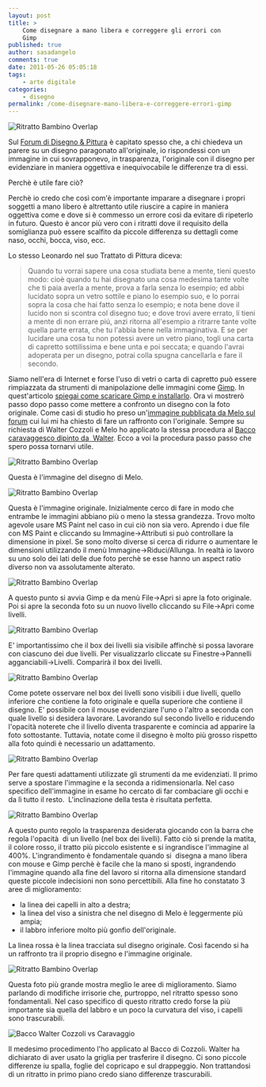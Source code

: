 ```yaml
---
layout: post
title: >
    Come disegnare a mano libera e correggere gli errori con
    Gimp
published: true
author: sasadangelo
comments: true
date: 2011-05-26 05:05:18
tags:
    - arte digitale
categories:
    - disegno
permalink: /come-disegnare-mano-libera-e-correggere-errori-gimp
---
```


![Ritratto Bambino Overlap](https://www.disegnoepittura.it/wp-content/uploads/ritratto-bambino-overlap-7.jpg)

Sul [Forum di Disegno & Pittura](http://forum.disegnoepittura.it/) è capitato spesso che, a chi chiedeva un parere su un disegno paragonato all'originale, io rispondessi con un immagine in cui sovrapponevo, in trasparenza, l'originale con il disegno per evidenziare in maniera oggettiva e inequivocabile le differenze tra di essi.

Perchè è utile fare ciò?

Perchè io credo che così com'è importante imparare a disegnare i propri soggetti a mano libero è altrettanto utile riuscire a capire in maniera oggettiva come e dove si è commesso un errore così da evitare di ripeterlo in futuro. Questo è ancor più vero con i ritratti dove il requisito della somiglianza può essere scalfito da piccole differenza su dettagli come naso, occhi, bocca, viso, ecc.

Lo stesso Leonardo nel suo Trattato di Pittura diceva:

> Quando tu vorrai sapere una cosa studiata bene a mente, tieni questo modo: cioè quando tu hai disegnato una cosa medesima tante volte che ti paia averla a mente, prova a farla senza lo esempio; ed abbi lucidato sopra un vetro sottile e piano lo esempio suo, e lo porrai sopra la cosa che hai fatto senza lo esempio; e nota bene dove il lucido non si scontra col disegno tuo; e dove trovi avere errato, lí tieni a mente di non errare piú, anzi ritorna all'esempio a ritrarre tante volte quella parte errata, che tu l'abbia bene nella immaginativa. E se per lucidare una cosa tu non potessi avere un vetro piano, togli una carta di capretto sottilissima e bene unta e poi seccata; e quando l'avrai adoperata per un disegno, potrai colla spugna cancellarla e fare il secondo.

Siamo nell'era di Internet e forse l'uso di vetri o carta di capretto può essere rimpiazzata da strumenti di manipolazione delle immagini come [Gimp](https://www.gimp.org/). In quest'articolo [spiegai come scaricare Gimp e installarlo](https://www.disegnoepittura.it/digital-painting-gimp/). Ora vi mostrerò passo dopo passo come mettere a confronto un disegno con la foto originale. Come casi di studio ho preso un'[immagine pubblicata da Melo sul forum](http://forum.disegnoepittura.it/viewtopic.php?f=3&t=85) cui lui mi ha chiesto di fare un raffronto con l'originale. Sempre su richiesta di Walter Cozzoli e Melo ho applicato la stessa procedura al [Bacco caravaggesco dipinto da  Walter](https://www.disegnoepittura.it/come-dipingere-bacco-caravaggio/). Ecco a voi la procedura passo passo che spero possa tornarvi utile.

![Ritratto Bambino Overlap](https://www.disegnoepittura.it/wp-content/uploads/ritratto-bambino-overlap-1.jpg)

Questa è l'immagine del disegno di Melo.

![Ritratto Bambino Overlap](https://www.disegnoepittura.it/wp-content/uploads/ritratto-bambino-overlap-2.jpg)

Questa è l'immagine originale. Inizialmente cerco di fare in modo che entrambe le immagini abbiano più o meno la stessa grandezza. Trovo molto agevole usare MS Paint nel caso in cui ciò non sia vero. Aprendo i due file con MS Paint e cliccando su Immagine->Attributi si può controllare la dimensione in pixel. Se sono molto diverse si cerca di ridurre o aumentare le dimensioni utilizzando il menù Immagine->Riduci/Allunga. In realtà io lavoro su uno solo dei lati delle due foto perchè se esse hanno un aspect ratio diverso non va assolutamente alterato.

![Ritratto Bambino Overlap](https://www.disegnoepittura.it/wp-content/uploads/ritratto-bambino-overlap-3.jpg)

A questo punto si avvia Gimp e da menù File->Apri si apre la foto originale. Poi si apre la seconda foto su un nuovo livello cliccando su File->Apri come livelli.

![Ritratto Bambino Overlap](https://www.disegnoepittura.it/wp-content/uploads/ritratto-bambino-overlap-4.jpg)

E' importantissimo che il box dei livelli sia visibile affinchè si possa lavorare con ciascuno dei due livelli. Per visualizzarlo cliccate su Finestre->Pannelli agganciabili->Livelli. Comparirà il box dei livelli.

![Ritratto Bambino Overlap](https://www.disegnoepittura.it/wp-content/uploads/ritratto-bambino-overlap-5.jpg)

Come potete osservare nel box dei livelli sono visibili i due livelli, quello inferiore che contiene la foto originale e quella superiore che contiene il disegno. E' possibile con il mouse evidenziare l'uno o l'altro a seconda con quale livello si desidera lavorare. Lavorando sul secondo livello e riducendo l'opacità noterete che il livello diventa trasparente e comincia ad apparire la foto sottostante. Tuttavia, notate come il disegno è molto più grosso rispetto alla foto quindi è necessario un adattamento.

![Ritratto Bambino Overlap](https://www.disegnoepittura.it/wp-content/uploads/ritratto-bambino-overlap-8.jpg)

Per fare questi adattamenti utilizzate gli strumenti da me evidenziati. Il primo serve a spostare l'immagine e la seconda a ridimensionarla. Nel caso specifico dell'immagine in esame ho cercato di far combaciare gli occhi e da lì tutto il resto.  L'inclinazione della testa è risultata perfetta.

![Ritratto Bambino Overlap](https://www.disegnoepittura.it/wp-content/uploads/ritratto-bambino-overlap-6.jpg)

A questo punto regolo la trasparenza desiderata giocando con la barra che regola l'opacità  di un livello (nel box dei livelli). Fatto ciò si prende la matita, il colore rosso, il tratto più piccolo esistente e si ingrandisce l'immagine al 400%. L'ingrandimento è fondamentale quando si  disegna a mano libera con mouse e Gimp perchè è facile che la mano si sposti, ingrandendo l'immagine quando alla fine del lavoro si ritorna alla dimensione standard queste piccole indecisioni non sono percettibili. Alla fine ho constatato 3 aree di miglioramento:

- la linea dei capelli in alto a destra;
- la linea del viso a sinistra che nel disegno di Melo è leggermente più ampia;
- il labbro inferiore molto più gonfio dell'originale.

La linea rossa è la linea tracciata sul disegno originale. Così facendo si ha un raffronto tra il proprio disegno e l'immagine originale.

![Ritratto Bambino Overlap](https://www.disegnoepittura.it/wp-content/uploads/ritratto-bambino-overlap-7.jpg)

Questa foto più grande mostra meglio le aree di miglioramento. Siamo parlando di modifiche irrisorie che, purtroppo, nel ritratto spesso sono fondamentali. Nel caso specifico di questo ritratto credo forse la più importante sia quella del labbro e un poco la curvatura del viso, i capelli sono trascurabili.

![Bacco Walter Cozzoli vs Caravaggio](https://www.disegnoepittura.it/wp-content/uploads/bacco-walter-vs-caravaggio.jpg "Bacco Walter Cozzoli vs Caravaggio")

Il medesimo procedimento l'ho applicato al Bacco di Cozzoli. Walter ha dichiarato di aver usato la griglia per trasferire il disegno. Ci sono piccole differenze iu spalla, foglie del copricapo e sul drappeggio. Non trattandosi di un ritratto in primo piano credo siano differenze trascurabili.
